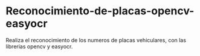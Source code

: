 # Reconocimiento-de-placas-opencv-easyocr
Realiza el reconocimiento de los numeros de placas vehiculares, con las librerias opencv y easyocr.
